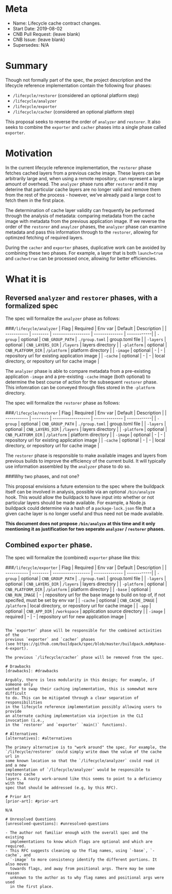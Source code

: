 # Meta
[meta]: #meta
- Name: Lifecycle cache contract changes.
- Start Date: 2019-08-02
- CNB Pull Request: (leave blank)
- CNB Issue: (leave blank)
- Supersedes: N/A

# Summary
[summary]: #summary

Though not formally part of the spec, the project description and the
lifecycle reference implementation contain the following four phases:

- `/lifecycle/restorer` (considered an optional platform step)
- `/lifecycle/analyzer`
- `/lifecycle/exporter`
- `/lifecycle/cacher` (considered an optional platform step)

This proposal seeks to reverse the order of `analyzer` and `restorer`.
It also seeks to combine the `exporter` and `cacher` phases into a single
phase called `exporter`.

# Motivation
[motivation]: #motivation

In the current lifecycle reference implementation, the `restorer` phase
fetches cached layers from a previous cache image. These layers can be
arbitrarily large and, when using a remote repository, can represent a large
amount of overhead. The `analyzer` phase runs after `restorer` and it
may deterine that particular cache layers are no longer valid and remove them
from the rest of the process - however, we've already paid a large cost to
fetch them in the first place.

The determination of cache layer validity can frequently be performed
through the analysis of metadata: comparing metadata from the cache image with
metadata from the previous application image. If we reverse the order of
the `restorer` and `anaylzer` phases, the `analyzer` phase can examine metadata
and pass this information through to the `restorer`, allowing for optimzed
fetching of required layers.

During the `cacher` and `exporter` phases, duplicative work can be avoided
by combining these two phases. For example, a layer that is both
`launch=true` and `cache=true` can be processed once, allowing for better
efficiencies.

# What it is
[what-it-is]: #what-it-is

## Reversed `analyzer` and `restorer` phases, with a formalized spec

The spec will formalize the `analyzer` phase as follows:

###`/lifecycle/analyzer`
| Flag        | Required | Env var            | Default        | Description |
| ----------- | -------- | ------------------ | -------------- | ------------|
| `-group`    | optional | `CNB_GROUP_PATH`   | `./group.toml` | group.toml file |
| `-layers`   | optional | `CNB_LAYERS_DIR`   | `/layers`      | layers directory |
| `-platform` | optional | `CNB_PLATFORM_DIR` | `/platform`    | platform directory |
| `-image`    | optional | -                  | -              | repository url for existing application image |
| `-cache`    | optional | -                  | -              | local directory, or repository url for cache image |

The `analyzer` phase is able to compare metadata from a pre-existing
application `-image` and a pre-existing `-cache` image (both optional) to
determine the best course of action for the subsequent `restorer` phase.
This infomration can be conveyed through files stored in the `-platform`
directory.

The spec will formalize the `restorer` phase as follows:

###`/lifecycle/restorer`
| Flag        | Required | Env var            | Default        | Description |
| ----------- | -------- | ------------------ | -------------- | ------------|
| `-group`    | optional | `CNB_GROUP_PATH`   | `./group.toml` | group.toml file |
| `-layers`   | optional | `CNB_LAYERS_DIR`   | `/layers`      | layers directory |
| `-platform` | optional | `CNB_PLATFORM_DIR` | `/platform`    | platform directory |
| `-image`    | optional | -                  | -              | repository url for existing application image |
| `-cache`    | optional | -                  | -              | local directory, or repository url for cache image |

The `restorer` phase is responsible to make available images and layers from
previous builds to improve the efficiency of the current build. It will
typically use information assembled by the `analyzer` phase to do so.

###Why two phases, and not one?

This proposal envisions a future extension to the spec where the buildpack
itself can be involved in analysis, possible via an optional `/bin/analyze`
hook. This would allow the buildpack to have input into whether or not
particular layers should be made available. For example, a Node.js buildpack
could determine via a hash of a `package-lock.json` file that a given cache
layer is no longer useful and thus need not be made available.

**This document does not propose `/bin/analyze` at this time and it only
mentioning it as justification for two seperate `analyzer` / `restorer`
phases.**


## Combined `exporter` phase.

The spec will formalize the (combined) `exporter` phase like this:

###`/lifecycle/exporter`
| Flag        | Required | Env var            | Default        | Description |
| ----------- | -------- | ------------------ | -------------- | ------------|
| `-group`    | optional | `CNB_GROUP_PATH`   | `./group.toml` | group.toml file |
| `-layers`   | optional | `CNB_LAYERS_DIR`   | `/layers`      | layers directory |
| `-platform` | optional | `CNB_PLATFORM_DIR` | `/platform`    | platform directory |
| `-base`     | optional | `CNB_RUN_IMAGE`    | -              | repository url for the base image to build on top of, if not specifed, must be set by env var |
| `-cache`    | optional | `CNB_CACHE_IMAGE`  | `/platform`    | local directory, or repository url for cache image |
| `-app`      | optional | `CNB_APP_DIR`      | `/workspace`   | application source directory |
| `-image`    | required | -                  | -              | repository url for new application image |
```

The `exporter` phase will be responsible for the combined activities of the
previous `exporter` and `cacher` phases
(see https://github.com/buildpack/spec/blob/master/buildpack.md#phase-4-export).

The previous `/lifecycle/cacher` phase will be removed from the spec.

# Drawbacks
[drawbacks]: #drawbacks

Argubly, there is less modularity in this design; for example, if someone only
wanted to swap their caching implementation, this is somewhat more difficult
to do. This can be mitigated through a clear separation of responsibilities
in the lifecycle reference implementation possibly allowing users to provide
an alternate caching implementation via injection in the CLI invocation (i.e.,
in the `restorer` and `exporter` `main()` functions).

# Alternatives
[alternatives]: #alternatives

The primary alternative is to "work around" the spec. For example, the
`/lifecycle/restorer` could simply write down the value of the cache url in
some known location so that the `/lifecycle/analyzer` could read it and a new
implementation of `/lifecycle/analyzer` would be responsible to restore cache
layers. A nasty work-around like this seems to point to a deficiency with the
spec that should be addressed (e.g, by this RFC).

# Prior Art
[prior-art]: #prior-art

N/A

# Unresolved Questions
[unresolved-questions]: #unresolved-questions

- The author not familiar enough with the overall spec and the existing
  implementations to know which flags are optional and which are required.
- This RFC suggests cleaning up the flag names, using `-base`, `-cache`, and
  `-image` to more consistency identify the different portions. It also moves
  towards flags, and away from positional args. There may be some reason
  unknown to the author as to why flag names and positional args were used
  in the first place.

